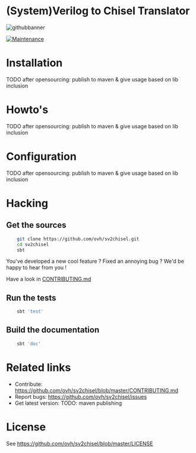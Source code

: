 # (System)Verilog to Chisel Translator
 
![githubbanner](https://user-images.githubusercontent.com/3379410/27423240-3f944bc4-5731-11e7-87bb-3ff603aff8a7.png)
 
[![Maintenance](https://img.shields.io/maintenance/yes/2017.svg)]() 
<!-- [![Build Status](https://travis-ci.org/ovh/sv2chisel.svg)](https://travis-ci.org/ovh/sv2chisel)  -->
 
 
# Installation
TODO after opensourcing: publish to maven & give usage based on lib inclusion

# Howto's
TODO after opensourcing: publish to maven & give usage based on lib inclusion
 
# Configuration
TODO after opensourcing: publish to maven & give usage based on lib inclusion
 
# Hacking
 
## Get the sources
 
```bash
    git clone https://github.com/ovh/sv2chisel.git
    cd sv2chisel
    sbt
```
 
You've developed a new cool feature ? Fixed an annoying bug ? We'd be happy
to hear from you !
 
Have a look in [CONTRIBUTING.md](https://github.com/ovh/sv2chisel/blob/master/CONTRIBUTING.md)
## Run the tests

```bash
    sbt 'test'
```
 
## Build the documentation

```bash
    sbt 'doc'
```
 
# Related links
 
 * Contribute: https://github.com/ovh/sv2chisel/blob/master/CONTRIBUTING.md
 * Report bugs: https://github.com/ovh/sv2chisel/issues
 * Get latest version: TODO: maven publishing
 
# License
 
See https://github.com/ovh/sv2chisel/blob/master/LICENSE

 